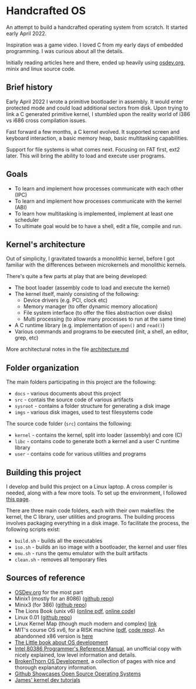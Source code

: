 # Handcrafted OS

An attempt to build a handcrafted operating system from scratch. It started early April 2022.

Inspiration was a game video. I loved C from my early days of embedded programming. 
I was curious about all the details.

Initially reading articles here and there, ended up heavily using [osdev.org](http://osdev.org/), minix and linux source code.


## Brief history

Early April 2022 I wrote a primitive bootloader in assembly. It would enter protected mode and could load additional sectors from disk. Upon trying to link a C generated primitive kernel, I stumbled upon the reality world of i386 vs i686 cross compilation issues.

Fast forward a few months, a C kernel evolved. It supported screen and keyboard interaction, a basic memory heap, basic multitasking capabilities. 

Support for file systems is what comes next. Focusing on FAT first, ext2 later. This will bring 
the ability to load and execute user programs.


## Goals

* To learn and implement how processes communicate with each other (IPC)
* To learn and implement how processes communicate with the kernel (ABI)
* To learn how multitasking is implemented, implement at least one scheduler
* To ultimate goal would be to have a shell, edit a file, compile and run.


## Kernel's architecture

Out of simplicity, I gravitated towards a monolithic kernel, before I got familiar with
the differences between microkernels and monolithic kernels.

There's quite a few parts at play that are being developed:

* The boot loader (assembly code to load and execute the kernel)
* The kernel itself, mainly consisting of the following:
    * Device drivers (e.g. PCI, clock etc)
    * Memory manager (to offer dynamic memory allocation)
    * File system interface (to offer the files abstraction over disks)
    * Multi processing (to allow many processes to run at the same time)
* A C runtime library (e.g. implementation of `open()` and `read()`)
* Various commands and programs to be executed (init, a shell, an editor, grep, etc)

More architectural notes in the file [architecture.md](docs/architecture.md)


## Folder organization

The main folders participating in this project are the following:

* `docs` - various documents about this project
* `src` - contais the source code of various artifacts
* `sysroot` - contains a folder structure for generating a disk image
* `imgs` - various disk images, used to test filesystems code

The source code folder (`src`) contains the following:

* `kernel` - contains the kernel, split into loader (assembly) and core (C)
* `libc` - contains code to generate both a kernel and a user C runtime library
* `user` - contains code for various utilities and programs


## Building this project

I develop and build this project on a Linux laptop. A cross compiler is needed, 
along with a few more tools. To set up the environment, I followed [this page](https://wiki.osdev.org/GCC_Cross-Compiler).

There are three main code folders, each with their own makefiles: the kernel, the C library, 
user utilities and programs. The building process involves packaging everything in a disk
image. To facilitate the process, the following scripts exist:

* `build.sh` - builds all the executables
* `iso.sh` - builds an iso image with a bootloader, the kernel and user files
* `emu.sh` - runs the qemu emulator with the built artifacts
* `clean.sh` - removes all temporary files


## Sources of reference

* [OSDev.org](https://wiki.osdev.org/Main_Page) for the most part
* Minix1 (mostly for an 8086) ([github repo](https://github.com/gdevic/minix1))
* Minix3 (for 386) ([github repo](https://github.com/Stichting-MINIX-Research-Foundation/minix))
* The Lions Book (unix v6) ([online pdf](http://worrydream.com/refs/Lions%20-%20A%20Commentary%20on%20the%20Sixth%20Edition%20UNIX%20Operating%20System.pdf), [online code](http://www.v6.cuzuco.com/v6.pdf))
* Linux 0.01 ([github repo](https://github.com/zavg/linux-0.01))
* Linux Kernel Map (though much modern and complex) [link](https://makelinux.github.io/kernel/map/)
* MIT's course OS xv6, for a RISK machine ([pdf](https://pdos.csail.mit.edu/6.828/2021/xv6/book-riscv-rev2.pdf), [code repo](https://github.com/mit-pdos/xv6-riscv)). An abandonned x86 version is [here](https://github.com/mit-pdos/xv6-public)
* [The Little book about OS development](https://littleosbook.github.io/)
* [Intel 80386 Programmer's Reference Manual](https://logix.cz/michal/doc/i386/), an unofficial copy with nicely explained, low level information and details.
* [BrokenThorn OS Development](http://www.brokenthorn.com/Resources/OSDevIndex.html), a collection of pages with nice and thorough explanatory information.
* [Github Showcases Open Source Operating Systems](https://github.com/topics/operating-system)
* [James' kernel dev tutorials](http://www.jamesmolloy.co.uk/tutorial_html/)
